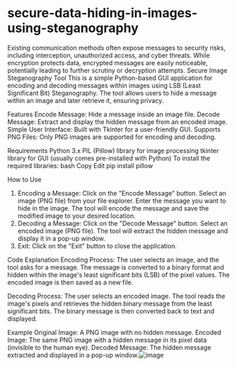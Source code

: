 # secure-data-hiding-in-images-using-steganography
Existing communication methods often expose messages to security risks, including interception, unauthorized access, and cyber threats. While encryption protects data, encrypted messages are easily noticeable, potentially leading to further scrutiny or decryption attempts. 
Secure Image Steganography Tool
This is a simple Python-based GUI application for encoding and decoding messages within images using LSB (Least Significant Bit) Steganography. The tool allows users to hide a message within an image and later retrieve it, ensuring privacy.

Features
Encode Message: Hide a message inside an image file.
Decode Message: Extract and display the hidden message from an encoded image.
Simple User Interface: Built with Tkinter for a user-friendly GUI.
Supports PNG Files: Only PNG images are supported for encoding and decoding.

Requirements
Python 3.x
PIL (Pillow) library for image processing
tkinter library for GUI (usually comes pre-installed with Python)
To install the required libraries:
bash
Copy
Edit
pip install pillow

How to Use
1. Encoding a Message:
Click on the "Encode Message" button.
Select an image (PNG file) from your file explorer.
Enter the message you want to hide in the image.
The tool will encode the message and save the modified image to your desired location.
2. Decoding a Message:
Click on the "Decode Message" button.
Select an encoded image (PNG file).
The tool will extract the hidden message and display it in a pop-up window.
3. Exit:
Click on the "Exit" button to close the application.

Code Explanation
Encoding Process:
The user selects an image, and the tool asks for a message.
The message is converted to a binary format and hidden within the image's least significant bits (LSB) of the pixel values.
The encoded image is then saved as a new file.

Decoding Process:
The user selects an encoded image.
The tool reads the image's pixels and retrieves the hidden binary message from the least significant bits.
The binary message is then converted back to text and displayed.

Example
Original Image: A PNG image with no hidden message.
Encoded Image: The same PNG image with a hidden message in its pixel data (invisible to the human eye).
Decoded Message: The hidden message extracted and displayed in a pop-up window.![image](https://github.com/user-attachments/assets/b64d1bdf-6d0c-4f36-bb87-8f2e85b3587a)

